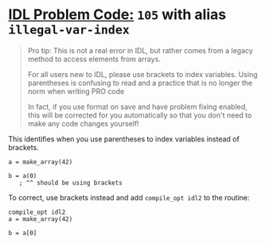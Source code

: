 # [IDL Problem Code:](./../README.md) `105` with alias `illegal-var-index`

> Pro tip: This is not a real error in IDL, but rather comes from a legacy method to access elements from arrays.
>
> For all users new to IDL, please use brackets to index variables. Using parentheses is confusing to read and a practice that is no longer the norm when writing PRO code
>
> In fact, if you use format on save and have problem fixing enabled, this will be corrected for you automatically so that you don't need to make any code changes yourself!

This identifies when you use parentheses to index variables instead of brackets.

```idl
a = make_array(42)

b = a(0)
   ; ^^ should be using brackets
```

To correct, use brackets instead and add `compile_opt idl2` to the routine:

```idl
compile_opt idl2
a = make_array(42)

b = a[0]
```
